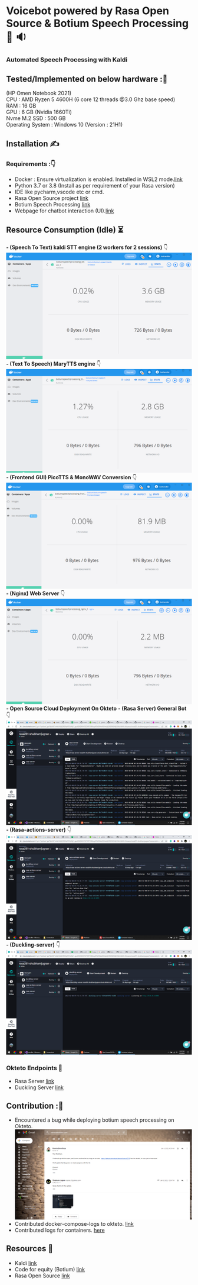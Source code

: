 # Voicebot powered by Rasa Open Source & Botium Speech Processing :robot:  :sound:

### Automated Speech Processing with Kaldi

## Tested/Implemented on below hardware ::abacus:

(HP Omen Notebook 2021)  
CPU : AMD Ryzen 5 4600H (6 core 12 threads @3.0 Ghz base speed)  
RAM : 16 GB  
GPU : 6 GB (Nvidia 1660Ti)  
Nvme M.2 SSD : 500 GB  
Operating System : Windows 10 (Version : 21H1)  

## Installation :writing_hand:  
### Requirements ::point_down:
- Docker : Ensure virtualization is enabled. Installed in WSL2 mode.[link](https://docs.docker.com/engine/install/)  
- Python 3.7 or 3.8 (Install as per requirement of your Rasa version)  
- IDE like pycharm,vscode etc or cmd.  
- Rasa Open Source project [link](https://github.com/Shubhamjugran/rasa_gen)  
- Botium Speech Processing [link](https://github.com/Shubhamjugran/botium-speech-processing)  
- Webpage for chatbot interaction (UI).[link](https://awaaz.azurewebsites.net/home/app)

## Resource Consumption (Idle) :hourglass_flowing_sand:  

**- (Speech To Text) kaldi STT engine (2 workers for 2 sessions)** :point_down: ![This is an image](/screenshots/kaldi.png)
**- (Text To Speech) MaryTTS engine**  :point_down: ![This is an image](/screenshots/tts.png)
**- (Frontend GUI) PicoTTS & MonoWAV Conversion**   :point_down: ![This is an image](/screenshots/frntend.png)
**- (Nginx) Web Server**                :point_down: ![This is an image](/screenshots/nginx.png)
**- Open Source Cloud Deployment On Okteto**
**- (Rasa Server) General Bot**         :point_down: ![This is an image](/screenshots/rasa.png)
**- (Rasa-actions-server)**             :point_down: ![This is an image](/screenshots/actions.png)
**- (Duckling-server)**                 :point_down: ![This is an image](/screenshots/duckling.png)

### Okteto Endpoints :link:

- Rasa Server [link](https://rasa-server-rasa281-shubhamjugran.cloud.okteto.net)
- Duckling Server [link](https://duckling-server-rasa281-shubhamjugran.cloud.okteto.net)

## Contribution ::medal_sports:
- Encountered a bug while deploying botium speech processing on Okteto.  ![This is an image](/screenshots/mail.png)
- Contributed docker-compose-logs to okteto. [link](https://github.com/okteto/okteto/issues/2119)
- Contributed logs for containers. [here](https://github.com/Shubhamjugran/voice/tree/main/logs)  

## Resources :milky_way:
- Kaldi [link](https://github.com/kaldi-asr/kaldi)
- Code for equity (Botium) [link](https://github.com/codeforequity-at/botium-speech-processing)
- Rasa Open Source [link](https://rasa.com/open-source/)
